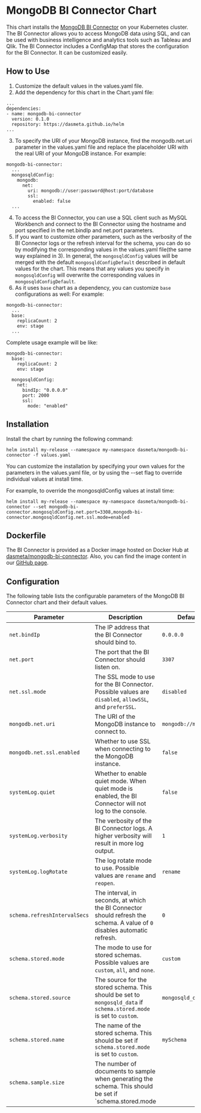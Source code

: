# MongoDB BI Connector Chart

This chart installs the [MongoDB BI Connector](https://docs.mongodb.com/bi-connector/current/) on your Kubernetes cluster. The BI Connector allows you to access MongoDB data using SQL, and can be used with business intelligence and analytics tools such as Tableau and Qlik.
The BI Connector includes a ConfigMap that stores the configuration for the BI Connector. It can be customized easily.

## How to Use
1. Customize the default values in the values.yaml file.
2. Add the dependency for this chart in the Chart.yaml file:
```
...
dependencies:
- name: mongodb-bi-connector
  version: 0.1.0
  repository: https://dasmeta.github.io/helm
...
```
3. To specify the URI of your MongoDB instance, find the mongodb.net.uri parameter in the values.yaml file and replace the placeholder URI with the real URI of your MongoDB instance. For example:
```
mongodb-bi-connector:
  ...
  mongosqldConfig:
    mongodb:
      net:
        uri: mongodb://user:password@host:port/database
        ssl:
          enabled: false
  ...
```
4. To access the BI Connector, you can use a SQL client such as MySQL Workbench and connect to the BI Connector using the hostname and port specified in the net.bindIp and net.port parameters.
5. If you want to customize other parameters, such as the verbosity of the BI Connector logs or the refresh interval for the schema, you can do so by modifying the corresponding values in the values.yaml file(the same way explained in 3). In general, the `mongosqldConfig` values will be merged with the default `mongosqldConfigDefault` described in default values for the chart. This means that any values you specify in `mongosqldConfig` will overwrite the corresponding values in `mongosqldConfigDefault`.
6. As it uses `base` chart as a dependency, you can customize `base` configurations as well: For example:
```
mongodb-bi-connector:
  ...
  base:
    replicaCount: 2
    env: stage
  ...
```
Complete usage example will be like:
```
mongodb-bi-connector:
  base:
    replicaCount: 2
    env: stage

  mongosqldConfig:
    net:
      bindIp: "0.0.0.0"
      port: 2000
      ssl:
        mode: "enabled"
```

## Installation
Install the chart by running the following command:
```
helm install my-release --namespace my-namespace dasmeta/mongodb-bi-connector -f values.yaml
```
You can customize the installation by specifying your own values for the parameters in the values.yaml file, or by using the --set flag to override individual values at install time.

For example, to override the mongosqldConfig values at install time:
```
helm install my-release --namespace my-namespace dasmeta/mongodb-bi-connector --set mongodb-bi-connector.mongosqldConfig.net.port=3308,mongodb-bi-connector.mongosqldConfig.net.ssl.mode=enabled
```

## Dockerfile
The BI Connector is provided as a Docker image hosted on Docker Hub at [dasmeta/mongodb-bi-connector](https://hub.docker.com/r/dasmeta/mongodb-bi-connector).
Also, you can find the image content in our [GitHub page](https://github.com/dasmeta/docker-images/tree/master/mongodb-bi-connector).

## Configuration

The following table lists the configurable parameters of the MongoDB BI Connector chart and their default values.

| Parameter                    | Description                                                                                                               | Default             |
| ---------------------------- | ------------------------------------------------------------------------------------------------------------------------- | ------------------- |
| `net.bindIp`                 | The IP address that the BI Connector should bind to.                                                                      | `0.0.0.0`           |
| `net.port`                   | The port that the BI Connector should listen on.                                                                          | `3307`              |
| `net.ssl.mode`               | The SSL mode to use for the BI Connector. Possible values are `disabled`, `allowSSL`, and `preferSSL`.                    | `disabled`          |
| `mongodb.net.uri`            | The URI of the MongoDB instance to connect to.                                                                            | `mongodb://mongodb` |
| `mongodb.net.ssl.enabled`    | Whether to use SSL when connecting to the MongoDB instance.                                                               | `false`             |
| `systemLog.quiet`            | Whether to enable quiet mode. When quiet mode is enabled, the BI Connector will not log to the console.                   | `false`             |
| `systemLog.verbosity`        | The verbosity of the BI Connector logs. A higher verbosity will result in more log output.                                | `1`                 |
| `systemLog.logRotate`        | The log rotate mode to use. Possible values are `rename` and `reopen`.                                                    | `rename`            |
| `schema.refreshIntervalSecs` | The interval, in seconds, at which the BI Connector should refresh the schema. A value of `0` disables automatic refresh. | `0`                 |
| `schema.stored.mode`         | The mode to use for stored schemas. Possible values are `custom`, `all`, and `none`.                                      | `custom`            |
| `schema.stored.source`       | The source for the stored schema. This should be set to `mongosqld_data` if `schema.stored.mode` is set to `custom`.      | `mongosqld_data`    |
| `schema.stored.name`         | The name of the stored schema. This should be set if `schema.stored.mode` is set to `custom`.                             | `mySchema`          |
| `schema.sample.size`         | The number of documents to sample when generating the schema. This should be set if `schema.stored.mode                   |
